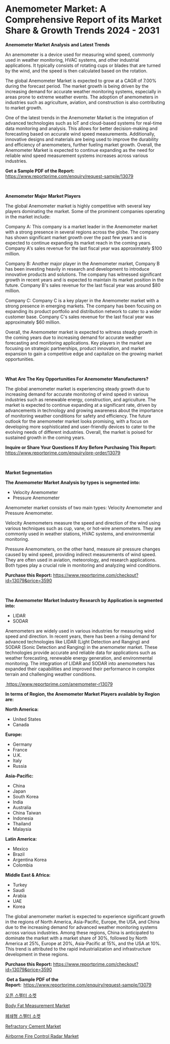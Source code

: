 <p><h1>Anemometer Market: A Comprehensive Report of its Market Share & Growth Trends 2024 - 2031</h1></p><p><strong>Anemometer Market Analysis and Latest Trends</strong></p>
<p><p>An anemometer is a device used for measuring wind speed, commonly used in weather monitoring, HVAC systems, and other industrial applications. It typically consists of rotating cups or blades that are turned by the wind, and the speed is then calculated based on the rotation.</p><p>The global Anemometer Market is expected to grow at a CAGR of 7.00% during the forecast period. The market growth is being driven by the increasing demand for accurate weather monitoring systems, especially in areas prone to extreme weather events. The adoption of anemometers in industries such as agriculture, aviation, and construction is also contributing to market growth.</p><p>One of the latest trends in the Anemometer Market is the integration of advanced technologies such as IoT and cloud-based systems for real-time data monitoring and analysis. This allows for better decision-making and forecasting based on accurate wind speed measurements. Additionally, innovative designs and materials are being used to improve the durability and efficiency of anemometers, further fueling market growth. Overall, the Anemometer Market is expected to continue expanding as the need for reliable wind speed measurement systems increases across various industries.</p></p>
<p><strong>Get a Sample PDF of the Report:&nbsp;</strong> <a href="https://www.reportprime.com/enquiry/request-sample/13079">https://www.reportprime.com/enquiry/request-sample/13079</a></p>
<p>&nbsp;</p>
<p><strong>Anemometer Major Market Players</strong></p>
<p><p>The global Anemometer market is highly competitive with several key players dominating the market. Some of the prominent companies operating in the market include:</p><p>Company A: This company is a market leader in the Anemometer market with a strong presence in several regions across the globe. The company has shown significant market growth over the past few years and is expected to continue expanding its market reach in the coming years. Company A's sales revenue for the last fiscal year was approximately $100 million.</p><p>Company B: Another major player in the Anemometer market, Company B has been investing heavily in research and development to introduce innovative products and solutions. The company has witnessed significant growth in recent years and is expected to maintain its market position in the future. Company B's sales revenue for the last fiscal year was around $80 million.</p><p>Company C: Company C is a key player in the Anemometer market with a strong presence in emerging markets. The company has been focusing on expanding its product portfolio and distribution network to cater to a wider customer base. Company C's sales revenue for the last fiscal year was approximately $60 million.</p><p>Overall, the Anemometer market is expected to witness steady growth in the coming years due to increasing demand for accurate weather forecasting and monitoring applications. Key players in the market are focusing on strategic partnerships, product innovation, and market expansion to gain a competitive edge and capitalize on the growing market opportunities.</p></p>
<p>&nbsp;</p>
<p><strong>What Are The Key Opportunities For Anemometer Manufacturers?</strong></p>
<p><p>The global anemometer market is experiencing steady growth due to increasing demand for accurate monitoring of wind speed in various industries such as renewable energy, construction, and agriculture. The market is expected to continue expanding at a significant rate, driven by advancements in technology and growing awareness about the importance of monitoring weather conditions for safety and efficiency. The future outlook for the anemometer market looks promising, with a focus on developing more sophisticated and user-friendly devices to cater to the evolving needs of different industries. Overall, the market is poised for sustained growth in the coming years.</p></p>
<p><strong>Inquire or Share Your Questions If Any Before Purchasing This Report:</strong> <a href="https://www.reportprime.com/enquiry/pre-order/13079">https://www.reportprime.com/enquiry/pre-order/13079</a></p>
<p>&nbsp;</p>
<p><strong>Market Segmentation</strong></p>
<p><strong>The Anemometer Market Analysis by types is segmented into:</strong></p>
<p><ul><li>Velocity Anemometer</li><li>Pressure Anemometer</li></ul></p>
<p><p>Anemometer market consists of two main types: Velocity Anemometer and Pressure Anemometer. </p><p>Velocity Anemometers measure the speed and direction of the wind using various techniques such as cup, vane, or hot-wire anemometers. They are commonly used in weather stations, HVAC systems, and environmental monitoring.</p><p>Pressure Anemometers, on the other hand, measure air pressure changes caused by wind speed, providing indirect measurements of wind speed. They are often used in aviation, meteorology, and research applications. Both types play a crucial role in monitoring and analyzing wind conditions.</p></p>
<p><strong>Purchase this Report:&nbsp;</strong><a href="https://www.reportprime.com/checkout?id=13079&price=3590">https://www.reportprime.com/checkout?id=13079&price=3590</a></p>
<p>&nbsp;</p>
<p><strong>The Anemometer Market Industry Research by Application is segmented into:</strong></p>
<p><ul><li>LIDAR</li><li>SODAR</li></ul></p>
<p><p>Anemometers are widely used in various industries for measuring wind speed and direction. In recent years, there has been a rising demand for advanced technologies like LIDAR (Light Detection and Ranging) and SODAR (Sonic Detection and Ranging) in the anemometer market. These technologies provide accurate and reliable data for applications such as weather forecasting, renewable energy generation, and environmental monitoring. The integration of LIDAR and SODAR into anemometers has expanded their capabilities and improved their performance in complex terrain and challenging weather conditions.</p></p>
<p><a href="https://www.reportprime.com/anemometer-r13079">&nbsp;https://www.reportprime.com/anemometer-r13079</a></p>
<p><strong>In terms of Region, the Anemometer Market Players available by Region are:</strong></p>
<p>
    <p> <strong> North America: </strong>
        <ul>
            <li>United States</li>
            <li>Canada</li>
        </ul>
        </p> 
    <p> <strong> Europe: </strong>
        <ul>
            <li>Germany</li>
            <li>France</li>
            <li>U.K.</li>
            <li>Italy</li>
            <li>Russia</li>
        </ul>
        </p> 
    <p> <strong> Asia-Pacific: </strong>
        <ul>
            <li>China</li>
            <li>Japan</li>
            <li>South Korea</li>
            <li>India</li>
            <li>Australia</li>
            <li>China Taiwan</li>
            <li>Indonesia</li>
            <li>Thailand</li>
            <li>Malaysia</li>
        </ul>
        </p> 
    <p> <strong> Latin America: </strong>
        <ul>
            <li>Mexico</li>
            <li>Brazil</li>
            <li>Argentina Korea</li>
            <li>Colombia</li>
        </ul>
        </p> 
    <p> <strong> Middle East & Africa: </strong>
        <ul>
            <li>Turkey</li>
            <li>Saudi</li>
            <li>Arabia</li>
            <li>UAE</li>
            <li>Korea</li>
        </ul>
    </p>
    </p>
<p><p>The global anemometer market is expected to experience significant growth in the regions of North America, Asia-Pacific, Europe, the USA, and China due to the increasing demand for advanced weather monitoring systems across various industries. Among these regions, China is anticipated to dominate the market with a market share of 30%, followed by North America at 25%, Europe at 20%, Asia-Pacific at 15%, and the USA at 10%. This trend is attributed to the rapid industrialization and infrastructure development in these regions.</p></p>
<p><strong>Purchase this Report: </strong><a href="https://www.reportprime.com/checkout?id=13079&price=3590">https://www.reportprime.com/checkout?id=13079&price=3590</a></p>
<p>&nbsp;<strong>Get a Sample PDF of the Report:&nbsp;&nbsp;</strong><a href="https://www.reportprime.com/enquiry/request-sample/13079">https://www.reportprime.com/enquiry/request-sample/13079</a></p>
<p><strong></strong></p>
<p><p><a href="https://github.com/plelbej847484502/Market-Research-Report-List-1/blob/main/386573919285.md">오픈 스펠터 소켓</a></p><p><a href="https://github.com/Sarissaschmalingtr6fz2739/Market-Research-Report-List-2/blob/main/body-fat-measurement-market.md">Body Fat Measurement Market</a></p><p><a href="https://github.com/vseigx30c9a1j/Market-Research-Report-List-1/blob/main/364495619286.md">폐쇄형 스펠터 소켓</a></p><p><a href="https://issuu.com/reportprime-2/docs/refractory-cement-market-size-2030.pptx">Refractory Cement Market</a></p><p><a href="https://github.com/jodemen/Market-Research-Report-List-2/blob/main/airborne-fire-control-radar-market.md">Airborne Fire Control Radar Market</a></p></p>